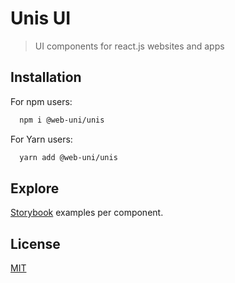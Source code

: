 # Unis UI

> UI components for react.js websites and apps

## Installation

For npm users:

```bash
  npm i @web-uni/unis
```

For Yarn users:

```bash
  yarn add @web-uni/unis
```

## Explore

[Storybook](https://master--6039faf22bc1890023504a43.chromatic.com) examples per component.

## License

[MIT](https://github.com/unicorn-84/unis/blob/master/LICENSE)
